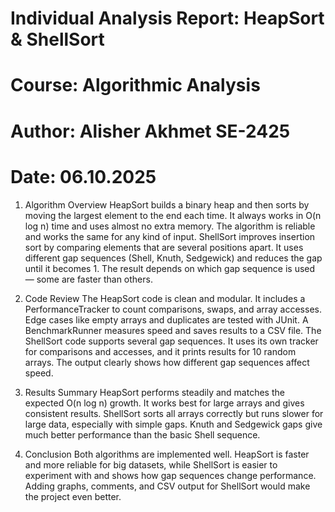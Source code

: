 # Individual Analysis Report: HeapSort & ShellSort
# Course: Algorithmic Analysis
# Author: Alisher Akhmet SE-2425
# Date: 06.10.2025

1. Algorithm Overview
HeapSort builds a binary heap and then sorts by moving the largest element to the end each time.
 It always works in O(n log n) time and uses almost no extra memory.
 The algorithm is reliable and works the same for any kind of input.
ShellSort improves insertion sort by comparing elements that are several positions apart.
 It uses different gap sequences (Shell, Knuth, Sedgewick) and reduces the gap until it becomes 1.
 The result depends on which gap sequence is used — some are faster than others.

2. Code Review
The HeapSort code is clean and modular.
 It includes a PerformanceTracker to count comparisons, swaps, and array accesses.
 Edge cases like empty arrays and duplicates are tested with JUnit.
 A BenchmarkRunner measures speed and saves results to a CSV file.
The ShellSort code supports several gap sequences.
 It uses its own tracker for comparisons and accesses, and it prints results for 10 random arrays.
 The output clearly shows how different gap sequences affect speed.

3. Results Summary
HeapSort performs steadily and matches the expected O(n log n) growth.
 It works best for large arrays and gives consistent results.
ShellSort sorts all arrays correctly but runs slower for large data, especially with simple gaps.
 Knuth and Sedgewick gaps give much better performance than the basic Shell sequence.

4. Conclusion
Both algorithms are implemented well.
 HeapSort is faster and more reliable for big datasets, while ShellSort is easier to experiment with and shows how gap sequences change performance.
 Adding graphs, comments, and CSV output for ShellSort would make the project even better.


